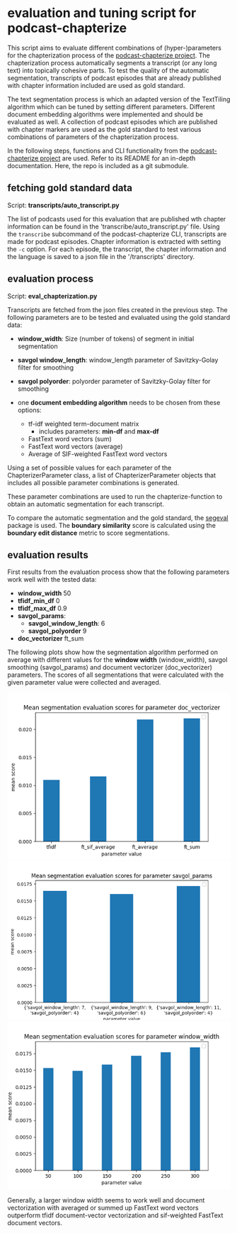 # evaluation and tuning script for podcast-chapterize

This script aims to evaluate different combinations of (hyper-)parameters for the chapterization process of the [podcast-chapterize project](https://github.com/stereolith/podcast-chapterize/). The chapterization process automatically segments a transcript (or any long text) into topically cohesive parts. To test the quality of the automatic segmentation, transcripts of podcast episodes that are already published with chapter information included are used as gold standard.

The text segmentation process is which an adapted version of the TextTiling algorithm which can be tuned by setting different parameters. Different document embedding algorithms were implemented and should be evaluated as well. A collection of podcast episodes which are published with chapter markers are used as the gold standard to test various combinations of parameters of the chapterization process.

In the following steps, functions and CLI functionality from the [podcast-chapterize project](https://github.com/stereolith/podcast-chapterize/) are used. Refer to its README for an in-depth documentation. Here, the repo is included as a git submodule.

## fetching gold standard data

Script: **transcripts/auto_transcript.py**

The list of podcasts used for this evaluation that are published wth chapter information can be found in the 'transcribe/auto_transcript.py' file.
Using the `transcribe` subcommand of the podcast-chapterize CLI, transcripts are made for podcast episodes. Chapter information is extracted with setting the `-c` option. For each episode, the transcript, the chapter information and the language is saved to a json file in the '/transcripts' directory.

## evaluation process

Script: **eval_chapterization.py**

Transcripts are fetched from the json files created in the previous step.
The following parameters are to be tested and evaluated using the gold standard data:

- **window_width**: Size (number of tokens) of segment in initial segmentation
- **savgol window_length**: window_length parameter of Savitzky-Golay filter for smoothing
- **savgol polyorder**: polyorder parameter of Savitzky-Golay filter for smoothing

- one **document embedding algorithm** needs to be chosen from these options:
    - tf-idf weighted term-document matrix
        - includes parameters: **min-df** and **max-df**
    - FastText word vectors (sum)
    - FastText word vectors (average)
    - Average of SIF-weighted FastText word vectors

Using a set of possible values for each parameter of the ChapterizerParameter class, a list of ChapterizerParameter objects that includes all possible parameter combinations is generated.

These parameter combinations are used to run the chapterize-function to obtain an automatic segmentation for each transcript.

To compare the automatic segmentation and the gold standard, the [segeval](https://segeval.readthedocs.io/en/latest/) package is used. The **boundary similarity** score is calculated using the **boundary edit distance** metric to score segmentations.

## evaluation results
First results from the evaluation process show that the following parameters work well with the tested data:
- **window_width** 50
- **tfidf_min_df** 0
- **tfidf_max_df** 0.9
- **savgol_params**:
    - **savgol_window_length**: 6
    - **savgol_polyorder** 9
- **doc_vectorizer** ft_sum

The following plots show how the segmentation algorithm performed on average with different values for the __window width__ (window_width), savgol smoothing (savgol_params) and document vectorizer (doc_vectorizer) parameters. The scores of all segmentations that were calculated with the given parameter value were collected and averaged.

![](doc_files/eval_doc_vectorizer.png)
![](doc_files/eval_savgol_params.png)
![](doc_files/eval_window_width.png)

Generally, a larger window width seems to work well and document vectorization with averaged or summed up FastText word vectors outperform tfidf document-vector vectorization and sif-weighted FastText document vectors.

